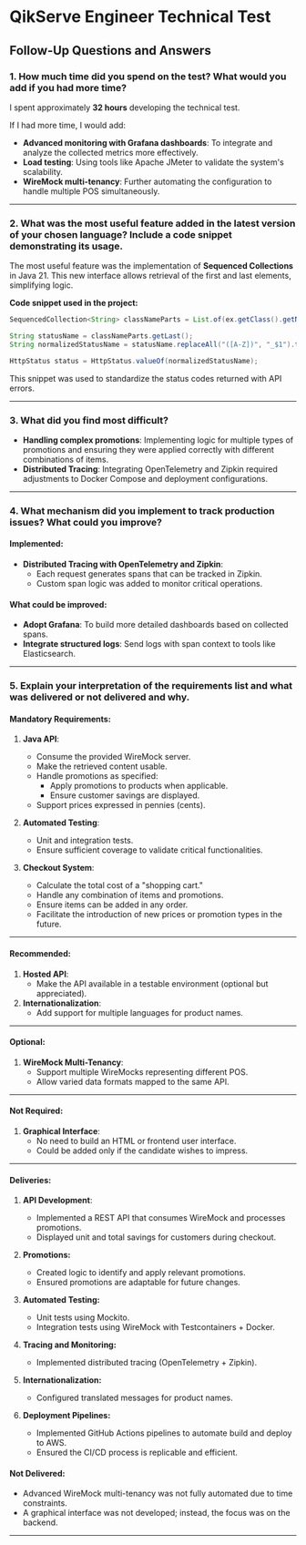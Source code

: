 # **QikServe Engineer Technical Test**

## **Follow-Up Questions and Answers**

### **1. How much time did you spend on the test? What would you add if you had more time?**
I spent approximately **32 hours** developing the technical test.

If I had more time, I would add:
- **Advanced monitoring with Grafana dashboards**: To integrate and analyze the collected metrics more effectively.
- **Load testing**: Using tools like Apache JMeter to validate the system's scalability.
- **WireMock multi-tenancy**: Further automating the configuration to handle multiple POS simultaneously.

---

### **2. What was the most useful feature added in the latest version of your chosen language? Include a code snippet demonstrating its usage.**
The most useful feature was the implementation of **Sequenced Collections** in Java 21. This new interface allows retrieval of the first and last elements, simplifying logic.

**Code snippet used in the project:**
```java
SequencedCollection<String> classNameParts = List.of(ex.getClass().getName().split("\\$"));

String statusName = classNameParts.getLast();
String normalizedStatusName = statusName.replaceAll("([A-Z])", "_$1").toUpperCase().substring(1);

HttpStatus status = HttpStatus.valueOf(normalizedStatusName);
```

This snippet was used to standardize the status codes returned with API errors.

---

### **3. What did you find most difficult?**
- **Handling complex promotions**: Implementing logic for multiple types of promotions and ensuring they were applied correctly with different combinations of items.
- **Distributed Tracing**: Integrating OpenTelemetry and Zipkin required adjustments to Docker Compose and deployment configurations.

---

### **4. What mechanism did you implement to track production issues? What could you improve?**

#### **Implemented:**
- **Distributed Tracing with OpenTelemetry and Zipkin**:
  - Each request generates spans that can be tracked in Zipkin.
  - Custom span logic was added to monitor critical operations.

#### **What could be improved:**
- **Adopt Grafana**: To build more detailed dashboards based on collected spans.
- **Integrate structured logs**: Send logs with span context to tools like Elasticsearch.

---

### **5. Explain your interpretation of the requirements list and what was delivered or not delivered and why.**

#### **Mandatory Requirements:**
1. **Java API**:
   - Consume the provided WireMock server.
   - Make the retrieved content usable.
   - Handle promotions as specified:
     - Apply promotions to products when applicable.
     - Ensure customer savings are displayed.
   - Support prices expressed in pennies (cents).

2. **Automated Testing**:
   - Unit and integration tests.
   - Ensure sufficient coverage to validate critical functionalities.

3. **Checkout System**:
   - Calculate the total cost of a "shopping cart."
   - Handle any combination of items and promotions.
   - Ensure items can be added in any order.
   - Facilitate the introduction of new prices or promotion types in the future.

---

#### **Recommended:**
1. **Hosted API**:
   - Make the API available in a testable environment (optional but appreciated).
2. **Internationalization**:
   - Add support for multiple languages for product names.

---

#### **Optional:**
1. **WireMock Multi-Tenancy**:
   - Support multiple WireMocks representing different POS.
   - Allow varied data formats mapped to the same API.

---

#### **Not Required:**
1. **Graphical Interface**:
   - No need to build an HTML or frontend user interface.
   - Could be added only if the candidate wishes to impress.

---

#### **Deliveries:**
1. **API Development**:
   - Implemented a REST API that consumes WireMock and processes promotions.
   - Displayed unit and total savings for customers during checkout.

2. **Promotions:**
   - Created logic to identify and apply relevant promotions.
   - Ensured promotions are adaptable for future changes.

3. **Automated Testing:**
   - Unit tests using Mockito.
   - Integration tests using WireMock with Testcontainers + Docker.

4. **Tracing and Monitoring:**
   - Implemented distributed tracing (OpenTelemetry + Zipkin).

5. **Internationalization:**
   - Configured translated messages for product names.

6. **Deployment Pipelines:**
   - Implemented GitHub Actions pipelines to automate build and deploy to AWS.
   - Ensured the CI/CD process is replicable and efficient.

#### **Not Delivered:**
- Advanced WireMock multi-tenancy was not fully automated due to time constraints.
- A graphical interface was not developed; instead, the focus was on the backend.

---
